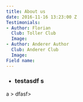 ```yaml
---
title: About us
date: 2016-11-16 13:23:00 Z
Testimonials:
- Author: Florian
  Club: Toller Club
  Image: 
- Author: Anderer Author
  Club: Anderer Club
  Image: 
Field name: 
---
```


* ### testasdf s
a > dfasf> 